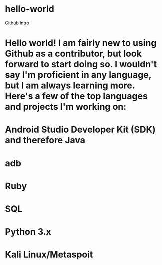 # hello-world
Github intro

# Hello world! I am fairly new to using Github as a contributor, but look forward to start doing so. I wouldn't say I'm proficient in any language, but I am always learning more. Here's a few of the top languages and projects I'm working on:
# Android Studio Developer Kit (SDK) and therefore Java
# adb
# Ruby
# SQL
# Python 3.x
# Kali Linux/Metaspoit
